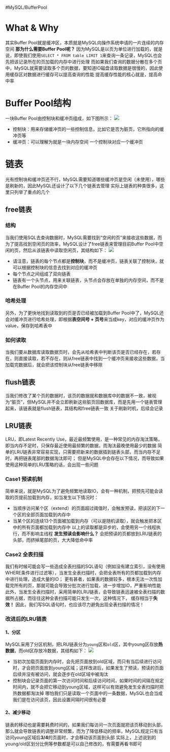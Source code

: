 #MySQL/BufferPool
# What & Why
其实Buffer Pool就是缓冲区，本质就是MySQL向操作系统申请的一片连续的内存空间
**那为什么需要Buffer Pool呢？**
因为MySQL是以页为单位进行加载的，就是说，即使我们使用`SELECT * FROM table LIMIT 1`来查询一条记录，MySQL也会先把该记录所在的页加载的内存中进行处理
而如果我们查询的数据分散在多个页中，MySQL就需要读取多个页的数据，要知道IO磁盘读取数据是很慢的，因此使用缓存区对数据进行缓存可以提高查询的性能
提高缓存性能的核心就是，提高命中率
# Buffer Pool结构
一块Buffer Pool由控制块和缓冲页组成，如下图所示：
![](https://cdn.nlark.com/yuque/0/2023/png/27500701/1694339472612-081a9a86-b0da-408f-8282-8d14ebddb230.png)
- 控制块：用来存储缓冲页的一些控制信息，比如它是否为脏页，它所指向的缓冲页等
- 缓冲页：可以理解为就是一块内存空间
一个控制块对应一个缓冲页
# 链表
光有控制块和缓冲页还不行，MySQL需要知道哪些缓冲页是空闲（未使用），哪些是刷新的，因此MySQL还设计了以下几个链表去管理
实际上链表的种类很多，这里只列举了重点的几个
## free链表
### 结构
当我们使用SQL去查询数据时，MySQL需要找到“空闲的页”来接收这些数据，而为了提高找到空闲页的效率，MySQL设计了free链表来管理目前Buffer Pool中空闲的页，然后从该链表中读取空闲页，其结构如下：
![](https://cdn.nlark.com/yuque/0/2023/png/27500701/1694340471486-45a19d33-3de6-48da-9dc7-224d9a53f70b.png)

- 请注意，链表的每个节点都是**控制块**，而不是缓冲页，链表关联了控制块，就可以根据控制块的信息去找到对应的缓冲页
- 每个节点之间组成了双向链表
- 链表有一个头节点，用来关联链表，头节点会存放在单独的内存空间，而不是在Buffer Pool的内存空间中
### 哈希处理
另外，为了更快地找到读取到的页是否已经被加载到Buffer Pool中了，MySQL还会对缓冲页进行哈希处理，即根据**表空间号 + 页号**来当成key，对应的缓冲页作为value，保存到哈希表中
### 如何读取
当我们要从数据库读取数据页时，会先从哈希表中判断该页是否已经存在，若存在，则直接读取，若不存在，则从free链表中找到一个缓冲页来接收这些数据，当加载完数据后，就会把该控制块从free链表中移除
## flush链表
当我们修改了某个页的数据时，该页的数据就和数据库中的数据不一致，被视为“脏页”，但MySQL并不会立即刷新这些脏页回数据库，而是先用一个链表管理起来，该链表就是flush链表，其结构和free链表一致
关于刷新时机，后续会记录
## LRU链表
LRU，即Latest Recently Use，最近最频繁使用，是一种常见的内存淘汰策略，即当内存不足时，只保存最近使用最频繁的数据，而淘汰最晚使用最少的数据
简单的LRU链表非常容易实现，只需要把新来的数据插到链表头部，而当内存不足时，再把链表尾部的数据淘汰即可；
但是MySQL中会存在以下情况，而导致如果使用这种简单的LRU策略的话，会出现一些问题
### Case1 预读机制
简单来说，就是MySQL为了避免频繁地读取IO，会有一种机制，把预先可能会读取的页提前加载到内存，如当发生以下情况时：
- 当顺序访问某个区（extend）的页面超过阈值时，会触发预读，把该区的下一个区的全部页面加载到内存中
- 当某个区的连续13个页面被加载到内存（可以是随机读取），就会触发把本区中的所有页面都加载到内存中
以上的读取都是异步的，会使用另一个线程执行，而不影响主线程
**发生预读会影响什么？**
会把预读的页都放到LRU链表的头部，而挤掉尾部的页，大大降低命中率
### Case2 全表扫描
我们有时候可能会写一些造成全表扫描的SQL语句（例如没有建立索引，没有使用WHERE条件进行过滤等），当发生全表扫描时，会把全表所有的页都加载到内存中进行处理，造成大量的IO；
更有甚者，如果表的数据较多，根本无法一次性加载完所有的页，那就可能会导致分批次进行加载，进一步增加IO，严重影响性能
此外，当发生全表扫描时，采用简单的LRU链表，会导致链表迅速被全表扫描的数据所占据，而往往这种全表扫描可能只发生一次，这种情况下， 缓存相当于**失效！**
因此，我们写SQL语句时，也应该尽力避免出现全表扫描的情况！
### 改进后的LRU链表
#### 1、分区
MySQL采用了分区机制，把LRU链表分为`young`区和`old`区，其中young区存放**热数据**，而old区存放冷数据，其结构如下：
![](https://cdn.nlark.com/yuque/0/2023/png/27500701/1694343517489-24716032-6da7-4e8f-b53e-473aa508d485.png)
- 当初次加载页面到内存时，会先把页面放到old区域，而只有当后续进行访问时，才会把页面放到young区域；这样改进后，如果发生了预读，预读的页面后续并没有被访问，就会逐步在old区域中被淘汰
- 控制块会记录页面的第一次访问时间和后续访问时间，如果时间的间隔在规定时间内，就不会把它移动到young区域，这样可以有效避免发生全表扫描时把热数据都淘汰掉
哪怕我们只是读取一个页面中的一条数据，MySQL也会当成我们是在访问该页，因此设置间隔时间很有必要
#### 2、减少移动
链表的移动也是需要耗费时间的，如果我们每访问一次页面就把该页移动到头部，那么就会导致链表的调整非常频繁，而为了降低移动的频率，MySQL规定只有当访问young区域后**3/4**的页面时，才会移动该页面到头部
实际上，上述说到的young/old区划分比例等参数都是可以自己修改的，有需要再看书即可